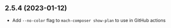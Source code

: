 ## 2.5.4 (2023-01-12)

 - Add `--no-color` flag to `mach-composer show-plan` to use in GitHub actions
